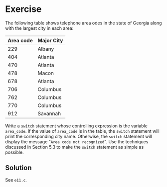 # Exercise

The following table shows telephone area odes in the state of Georgia along
with the largest city in each area:

| Area code | Major City |
| --------- | ---------- |
| 229       | Albany     |
| 404       | Atlanta    |
| 470       | Atlanta    |
| 478       | Macon      |
| 678       | Atlanta    |
| 706       | Columbus   |
| 762       | Columbus   |
| 770       | Columbus   |
| 912       | Savannah   |


Write a `switch` statement whose controlling expression is the variable
`area_code`. If the value of `area_code` is in the table, the `switch`
statement will print the corresponding city name. Otherwise, the `switch`
statement will display the message "`Area code not recognized`". Use the
techniques discussed in Section 5.3 to make the `switch` statement as simple as
possible.

## Solution

See `e11.c`.
